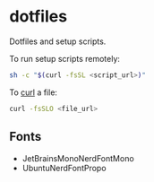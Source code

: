 # dotfiles

Dotfiles and setup scripts.

To run setup scripts remotely:

```bash
sh -c "$(curl -fsSL <script_url>)"
```

To [curl](https://linux.die.net/man/1/curl) a file:

```bash
curl -fsSLO <file_url>
```

## Fonts

- JetBrainsMonoNerdFontMono
- UbuntuNerdFontPropo

